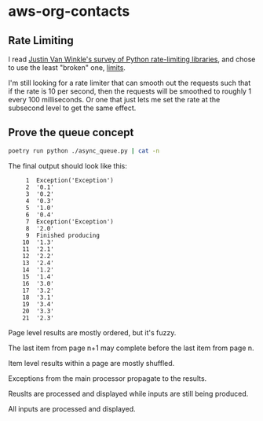 # aws-org-contacts

## Rate Limiting

I read [Justin Van Winkle's survey of Python rate-limiting libraries](https://gist.github.com/justinvanwinkle/d9f04950083c4554835c1a35f9d22dad), and chose to use the least "broken" one, [limits](https://limits.readthedocs.io/en/stable/).

I'm still looking for a rate limiter that can smooth out the requests such that if the rate is 10 per second, then the requests will be smoothed to roughly 1 every 100 milliseconds. Or one that just lets me set the rate at the subsecond level to get the same effect.

## Prove the queue concept

```bash
poetry run python ./async_queue.py | cat -n
```

The final output should look like this:

```
     1	Exception('Exception')
     2	'0.1'
     3	'0.2'
     4	'0.3'
     5	'1.0'
     6	'0.4'
     7	Exception('Exception')
     8	'2.0'
     9	Finished producing
    10	'1.3'
    11	'2.1'
    12	'2.2'
    13	'2.4'
    14	'1.2'
    15	'1.4'
    16	'3.0'
    17	'3.2'
    18	'3.1'
    19	'3.4'
    20	'3.3'
    21	'2.3'
```

Page level results are mostly ordered, but it's fuzzy.

The last item from page n+1 may complete before the last item from page n.

Item level results within a page are mostly shuffled.

Exceptions from the main processor propagate to the results.

Reuslts are processed and displayed while inputs are still being produced.

All inputs are processed and displayed.
